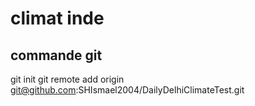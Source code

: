 # climat inde
## commande git
git init 
git remote add origin git@github.com:SHIsmael2004/DailyDelhiClimateTest.git

